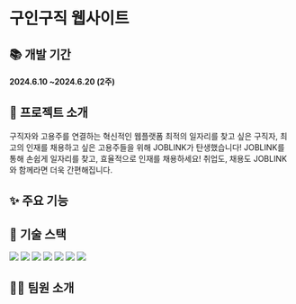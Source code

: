 <h1>구인구직 웹사이트</h1>

<h2>📚 개발 기간</h2>
<strong>2024.6.10 ~2024.6.20 (2주)</strong>
<h2>🎉 프로젝트 소개</h2>
구직자와 고용주를 연결하는 혁신적인 웹플랫폼
최적의 일자리를 찾고 싶은 구직자, 최고의 인재를 채용하고 싶은 고용주들을 위해 JOBLINK가 탄생했습니다! JOBLINK를 통해 손쉽게 일자리를 찾고, 효율적으로 인재를 채용하세요! 취업도, 채용도 JOBLINK와 함께라면 더욱 간편해집니다. 
<h2>✨ 주요 기능</h2>

<h2>🔧 기술 스택</h2>
<img src="https://github.com/ny0ung0/jamjam_d/assets/166091223/8d1ae1f2-313b-4f44-8850-ea7c4aa67f7a"/>
<img src="https://github.com/ny0ung0/jamjam_d/assets/166091223/296aabd0-3355-4530-8f7a-f8c2cba3a9be"/>
<img src="https://github.com/ny0ung0/jamjam_d/assets/166091223/c5482df1-5cf9-4e2a-88ea-431ca2ec6539"/>
<img src="https://github.com/ny0ung0/jamjam_d/assets/166091223/41203017-91ac-49c8-a8bc-c90309fb73a4"/>
<img src="https://github.com/ny0ung0/jamjam_d/assets/166091223/a1819672-c507-4558-85b6-827164a3115d"/>
<img src="https://github.com/ny0ung0/jamjam_d/assets/166091223/8d313594-59d4-4590-9516-88a8a8e0dd9a"/>
<img src="https://github.com/ny0ung0/jamjam_d/assets/166091223/7f8a7b92-73c9-4773-be9c-4e043a81feec"/>
<h2>👩‍💻 팀원 소개</h2>
